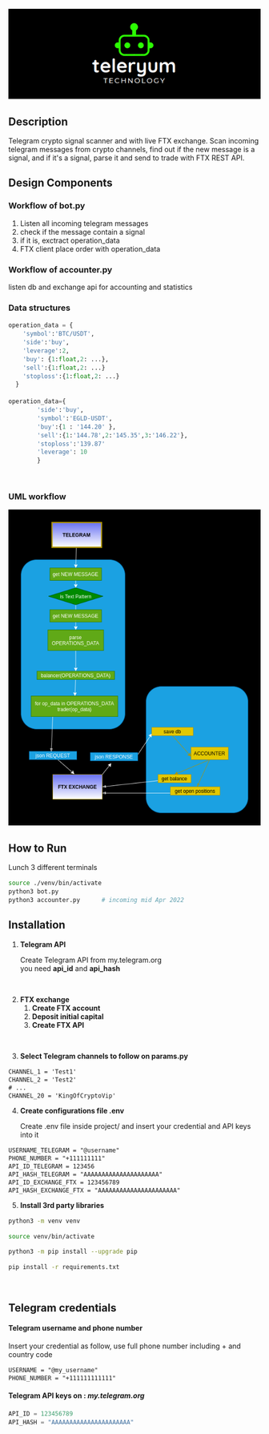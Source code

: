 ![alt text](/docs/header.png)


## Description
Telegram crypto signal scanner and with live FTX exchange. Scan incoming telegram messages from crypto channels, find out if the new message is a signal, and if it's a signal, parse it and send to trade with FTX REST API. 

## Design Components
### Workflow of bot.py 
1. Listen all incoming telegram messages
2. check if the message contain a signal
4. if it is, exctract operation_data
5. FTX client place order with operation_data 

### Workflow of accounter.py
listen db and exchange api for accounting and statistics

### Data structures
``` python
operation_data = {
    'symbol':'BTC/USDT',
    'side':'buy',
    'leverage':2,
    'buy': {1:float,2: ...},
    'sell':{1:float,2: ...}
    'stoploss':{1:float,2: ...}
  }

operation_data={
        'side':'buy',
        'symbol':'EGLD-USDT',
        'buy':{1 : '144.20' },
        'sell':{1:'144.78',2:'145.35',3:'146.22'},
        'stoploss':'139.87'
        'leverage': 10 
        }


```


<br>

### UML workflow
![alt text](/docs/flowcharts/flowchart.png)


## How to Run 
Lunch 3 different terminals 
```bash
source ./venv/bin/activate
python3 bot.py
python3 accounter.py      # incoming mid Apr 2022
```

## Installation
1. **Telegram API**
  
   Create Telegram API from my.telegram.org
   <br> you need **api_id** and **api_hash**

<br>

2. **FTX exchange**
    1) **Create FTX account**
    2) **Deposit initial capital**
    3) **Create FTX API**

<br>

3. **Select Telegram channels to follow on params.py**

```
CHANNEL_1 = 'Test1'
CHANNEL_2 = 'Test2'
# ...
CHANNEL_20 = 'KingOfCryptoVip'
```

4. **Create configurations file .env** 

    Create .env file inside project/ and insert your credential and API keys into it 

```
USERNAME_TELEGRAM = "@username"
PHONE_NUMBER = "+111111111" 
API_ID_TELEGRAM = 123456
API_HASH_TELEGRAM = "AAAAAAAAAAAAAAAAAAAAA" 
API_ID_EXCHANGE_FTX = 123456789
API_HASH_EXCHANGE_FTX = "AAAAAAAAAAAAAAAAAAAAAA" 

```


5. **Install 3rd party libraries**


```bash
python3 -m venv venv
```
```bash
source venv/bin/activate
```
```bash
python3 -m pip install --upgrade pip 
```
```bash
pip install -r requirements.txt 
```

<br>

## Telegram credentials

#### Telegram username and phone number
Insert your credential as follow, use full phone number including + and country code 
```
USERNAME = "@my_username"
PHONE_NUMBER = "+111111111111" 
```

#### Telegram API keys on :    _my.telegram.org_
``` python
API_ID = 123456789
API_HASH = "AAAAAAAAAAAAAAAAAAAAAA" 
```
